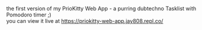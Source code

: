 the first version of my PrioKitty Web App - a purring dubtechno Tasklist with Pomodoro timer ;) <br>
you can view it live at https://priokitty-web-app.jay808.repl.co/
